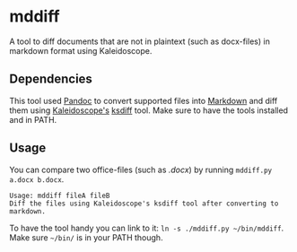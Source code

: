 # mddiff
A tool to diff documents that are not in plaintext (such as docx-files) in markdown format using Kaleidoscope.

## Dependencies
This tool used [Pandoc](http://pandoc.org/) to convert supported files into [Markdown](https://en.wikipedia.org/wiki/Markdown) and diff them using [Kaleidoscope's](http://www.kaleidoscopeapp.com/) [ksdiff](http://www.kaleidoscopeapp.com/ksdiff2) tool.
Make sure to have the tools installed and in PATH.

## Usage
You can compare two office-files (such as *.docx*) by running `mddiff.py a.docx b.docx`.

```
Usage: mddiff fileA fileB
Diff the files using Kaleidoscope's ksdiff tool after converting to markdown.
```

To have the tool handy you can link to it: `ln -s ./mddiff.py ~/bin/mddiff`. Make sure `~/bin/` is in your PATH though.